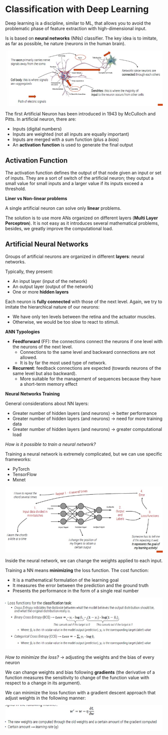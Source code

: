 # Classification with Deep Learning

Deep learning is a discipline, similar to ML, that allows you to avoid the problematic phase of feature extraction with high-dimensional input.

Is is based on **neural networks** (NNs) classifier.
The key idea is to imitate, as far as possible, he nature (neurons in the human brain).

![](neural.jpg)

The first Artificial Neuron has been introduced in 1943 by McCulloch and Pitts.
In artificial neuron, there are:

- Inputs (digital numbers)
- Inputs are weighted (not all inputs are equally important)
- Inputs are merged with a sum function (plus a *bias*)
- An **activation function** is used to generate the final output

## Activation Function

The activation function defines the output of that node given an input or set of inputs.
They are a sort of switch of the artificial neuron; they output a small value for small inputs and a larger value if its inputs exceed a threshold.

**Liner vs Non-linear problems**

A single artificial neuron can solve only **linear** problems.

The solution is to use more ANs organized on different layers (**Multi Layer Perceptron**).
It is not easy as it introduces several mathematical problems, besides, we greatly improve the computational load.

## Artificial Neural Networks

Groups of artificial neurons are organized in different **layers**: neural networks.

Typically, they present:

- An input layer (input of the network)
- An output layer (output of the network)
- One or more **hidden layers**

Each neuron is **fully connected** with those of the next level.
Again, we try to imitate the hierarchical nature of our neurons:

- We have only ten levels between the retina and the actuator muscles.
- Otherwise, we would be too slow to react to stimuli.

**ANN Typologies**

- **Feedforward** (FF): the connections connect the neurons if one level with the neurons of the next level.
    - Connections to the same level and backward connections are not allowed.
    - It is by far the most used type of network.
- **Recurrent**: feedback connections are expected (towards neurons of the same level but also backward).
    - More suitable for the management of sequences because they have a short-term memory effect

**Neural Networks Training**

General considerations about NN layers:

- Greater number of hidden layers (and neurons) -> better performance
- Greater number of hidden layers (and neurons) -> need for more training data
- Greater number of hidden layers (and neurons) -> greater computational load

*How is it possible to train a neural network?*

Training a neural network is extremely complicated, but we can use specific frameworks:

- PyTorch
- TensorFlow
- Mxnet

![](train.jpg)

Inside the neural network, we can change the weights applied to each input.

Training a NN means **minimizing** the loss function.
The cost function:

- It is a mathematical formulation of the learning goal
- It measures the error between the prediction and the ground truth
- Presents the performance in the form of a single real number

![](loss.jpg)

*How to minimize the loss?* -> adjusting the weights and the bias of every neuron

We can change weights and bias following **gradients** (the derivative of a function measures the sensitivity to change of the function value with respect to a change in its argument).

We can minimize the loss function with a gradient descent approach that adjust weights in the following manner:

![](weight.jpg)

